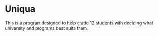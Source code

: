 # Uniqua
This is a program designed to help grade 12 students with deciding what university and programs best suits them.
